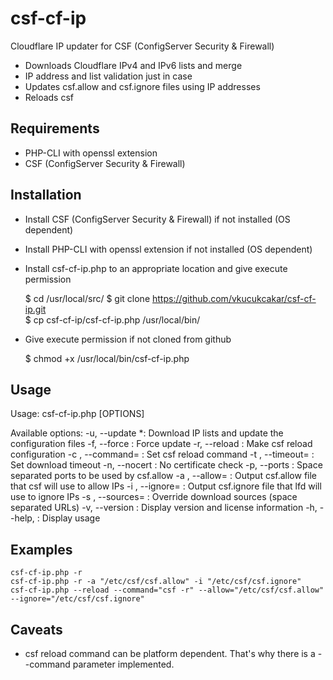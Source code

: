 # csf-cf-ip

Cloudflare IP updater for CSF (ConfigServer Security & Firewall)

* Downloads Cloudflare IPv4 and IPv6 lists and merge
* IP address and list validation just in case
* Updates csf.allow and csf.ignore files using IP addresses
* Reloads csf


## Requirements

* PHP-CLI with openssl extension
* CSF (ConfigServer Security & Firewall)


## Installation

* Install CSF (ConfigServer Security & Firewall) if not installed (OS dependent)

* Install PHP-CLI with openssl extension if not installed (OS dependent)
	
* Install csf-cf-ip.php to an appropriate location and give execute permission

	$ cd /usr/local/src/
	$ git clone https://github.com/vkucukcakar/csf-cf-ip.git	
	$ cp csf-cf-ip/csf-cf-ip.php /usr/local/bin/
	
* Give execute permission if not cloned from github

	$ chmod +x /usr/local/bin/csf-cf-ip.php
	

## Usage

Usage: csf-cf-ip.php [OPTIONS]

Available options:
-u, --update                          *: Download IP lists and update the configuration files
-f, --force                            : Force update
-r, --reload                           : Make csf reload configuration
-c <command>, --command=<command>      : Set csf reload command
-t <seconds>, --timeout=<seconds>      : Set download timeout
-n, --nocert                           : No certificate check
-p, --ports                            : Space separated ports to be used by csf.allow
-a <filename>, --allow=<filename>      : Output csf.allow file that csf will use to allow IPs
-i <filename>, --ignore=<filename>     : Output csf.ignore file that lfd will use to ignore IPs
-s <urls>, --sources=<urls>            : Override download sources (space separated URLs)
-v, --version                          : Display version and license information
-h, --help,                            : Display usage

 
## Examples

	csf-cf-ip.php -r
	csf-cf-ip.php -r -a "/etc/csf/csf.allow" -i "/etc/csf/csf.ignore"
	csf-cf-ip.php --reload --command="csf -r" --allow="/etc/csf/csf.allow" --ignore="/etc/csf/csf.ignore"

	
## Caveats

* csf reload command can be platform dependent. That's why there is a --command parameter implemented.
